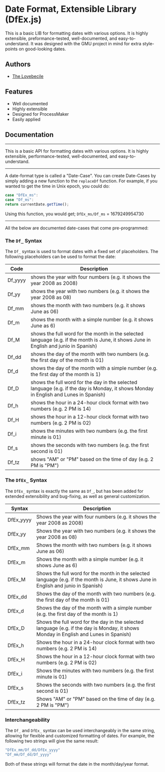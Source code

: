 
# Date Format, Extensible Library (DfEx.js)

This is a basic LIB for formatting dates with various options. It is highly extensible, preformance-tested, well-documented, and easy-to-understand. It was designed with the GMU project in mind for extra style-points on good-looking dates.

## Authors

- [The Lovebecile](https://github.com/NekoFoox)


## Features

- Well documented
- Highly extensible
- Designed for ProcessMaker
- Easily applied

## Documentation

---

This is a basic API for formatting dates with various options. It is highly extensible, performance-tested, well-documented, and easy-to-understand.

---

A date-format type is called a "Date-Case". You can create Date-Cases by simply adding a new function to the `replaceDf` function. For example, if you wanted to get the time in Unix epoch, you could do:

```js
case "DfEx_ms":
case "Df_ms":
return currentDate.getTime();
```

Using this function, you would get;
`DfEx_ms/Df_ms` = 1679249954730

---

All the below are documented date-cases that come pre-programmed:

### The `Df_` Syntax

The `Df_` syntax is used to format dates with a fixed set of placeholders. The following placeholders can be used to format the date:

| Code | Description |
| ---- | ----------- |
| Df_yyyy | shows the year with four numbers (e.g. it shows the year 2008 as 2008) |
| Df_yy | shows the year with two numbers (e.g. it shows the year 2008 as 08) |
| Df_mm | shows the month with two numbers (e.g. it shows June as 06) |
| Df_m | shows the month with a simple number (e.g. it shows June as 6) |
| Df_M | shows the full word for the month in the selected language (e.g. if the month is June, it shows June in English and junio in Spanish) |
| Df_dd | shows the day of the month with two numbers (e.g. the first day of the month is 01) |
| Df_d | shows the day of the month with a simple number (e.g. the first day of the month is 1) |
| Df_D | shows the full word for the day in the selected language (e.g. if the day is Monday, it shows Monday in English and Lunes in Spanish) |
| Df_h | shows the hour in a 24-hour clock format with two numbers (e.g. 2 PM is 14) |
| Df_H | shows the hour in a 12-hour clock format with two numbers (e.g. 2 PM is 02) |
| Df_i | shows the minutes with two numbers (e.g. the first minute is 01) |
| Df_s | shows the seconds with two numbers (e.g. the first second is 01) |
| Df_tz | shows "AM" or "PM" based on the time of day (e.g. 2 PM is "PM") |


### The `DfEx_` Syntax

The `DfEx_` syntax is exactly the same as `Df_`, but has been added for extended extensibility and bug-fixing, as well as general customization.

| Syntax | Description |
| ------ | ----------- |
| DfEx_yyyy | Shows the year with four numbers (e.g. it shows the year 2008 as 2008) |
| DfEx_yy | Shows the year with two numbers (e.g. it shows the year 2008 as 08) |
| DfEx_mm | Shows the month with two numbers (e.g. it shows June as 06) |
| DfEx_m | Shows the month with a simple number (e.g. it shows June as 6) |
| DfEx_M | Shows the full word for the month in the selected language (e.g. if the month is June, it shows June in English and junio in Spanish) |
| DfEx_dd | Shows the day of the month with two numbers (e.g. the first day of the month is 01) |
| DfEx_d | Shows the day of the month with a simple number (e.g. the first day of the month is 1) |
| DfEx_D | Shows the full word for the day in the selected language (e.g. if the day is Monday, it shows Monday in English and Lunes in Spanish) |
| DfEx_h | Shows the hour in a 24-hour clock format with two numbers (e.g. 2 PM is 14) |
| DfEx_H | Shows the hour in a 12-hour clock format with two numbers (e.g. 2 PM is 02) |
| DfEx_i | Shows the minutes with two numbers (e.g. the first minute is 01) |
| DfEx_s | Shows the seconds with two numbers (e.g. the first second is 01) |
| DfEx_tz | Shows "AM" or "PM" based on the time of day (e.g. 2 PM is "PM") |

### Interchangeability

The `Df_` and `DfEx_` syntax can be used interchangeably in the same string, allowing for flexible and customized formatting of dates. For example, the following two strings will give the same result:

```js
"DfEx_mm/Df_dd/DfEx_yyyy"
"Df_mm/Df_dd/Df_yyyy"
```

Both of these strings will format the date in the month/day/year format.


